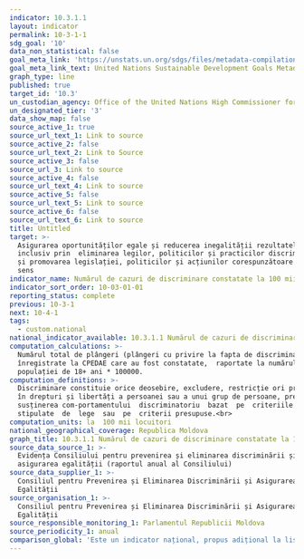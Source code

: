 ```yaml
---
indicator: 10.3.1.1
layout: indicator
permalink: 10-3-1-1
sdg_goal: '10'
data_non_statistical: false
goal_meta_link: 'https://unstats.un.org/sdgs/files/metadata-compilation/Metadata-Goal-10.pdf'
goal_meta_link_text: United Nations Sustainable Development Goals Metadata (PDF 4.0 MB)
graph_type: line
published: true
target_id: '10.3'
un_custodian_agency: Office of the United Nations High Commissioner for Human Rights (OHCHR)
un_designated_tier: '3'
data_show_map: false
source_active_1: true
source_url_text_1: Link to source
source_active_2: false
source_url_text_2: Link to Source
source_active_3: false
source_url_3: Link to source
source_active_4: false
source_url_text_4: Link to source
source_active_5: false
source_url_text_5: Link to source
source_active_6: false
source_url_text_6: Link to source
title: Untitled
target: >-
  Asigurarea oportunităților egale și reducerea inegalității rezultatelor,
  inclusiv prin  eliminarea legilor, politicilor și practicilor discriminatorii,
  și promovarea legislației, politicilor și acțiunilor corespunzătoare în acest
  sens
indicator_name: Numărul de cazuri de discriminare constatate la 100 mii locuitori
indicator_sort_order: 10-03-01-01
reporting_status: complete
previous: 10-3-1
next: 10-4-1
tags:
  - custom.national
national_indicator_available: 10.3.1.1 Numărul de cazuri de discriminare constatate la 100 mii locuitori
computation_calculations: >-
  Numărul total de plângeri (plângeri cu privire la fapta de discriminare)
  înregistrate la CPEDAE care au fost constatate,  raportate la numărul
  populației de 18+ ani * 100000.
computation_definitions: >-
  Discriminare constituie orice deosebire, excludere, restricție ori preferință
  în drepturi și libertăți a persoanei sau a unui grup de persoane, precum și
  susținerea com-portamentului  discriminatoriu  bazat  pe  criteriile  reale, 
  stipulate  de  lege  sau  pe  criterii presupuse.<br>
computation_units: la  100 mii locuitori
national_geographical_coverage: Republica Moldova
graph_title: 10.3.1.1 Numărul de cazuri de discriminare constatate la 100 mii locuitori
source_data_source_1: >-
  Evidența Consiliului pentru prevenirea și eliminarea discriminării și
  asigurarea egalității (raportul anual al Consiliului)
source_data_supplier_1: >-
  Consiliul pentru Prevenirea și Eliminarea Discriminării și Asigurarea
  Egalității
source_organisation_1: >-
  Consiliul pentru Prevenirea și Eliminarea Discriminării și Asigurarea
  Egalității
source_responsible_monitoring_1: Parlamentul Republicii Moldova
source_periodicity_1: anual
comparison_global: 'Este un indicator național, propus adițional la lista de indicatori globali'
---
```

